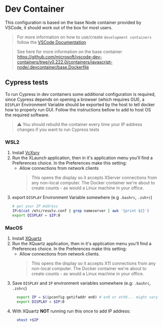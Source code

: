 # Dev Container

This configuration is based on the base Node container provided by VSCode, it should work out of the box for most users.

> For more information on how to use/create `development containers` follow the [VSCode Documentation](https://code.visualstudio.com/docs/remote/create-dev-container)

> See here for more information on the base container https://github.com/microsoft/vscode-dev-containers/tree/v0.222.0/containers/javascript-node/.devcontainer/base.Dockerfile

## Cypress tests

To run Cypress in dev containers some additional configuration is required, since Cypress depends on opening a browser (which requires GUI), a `DISPLAY` Environment Variable should be exported by the host to tell docker how to properly run GUI. Follow the instructions bellow to add to host OS the required software.

> ⚠️ You should rebuild the container every time your IP address changes if you want to run Cypress tests

### WSL2

1. Install [VcXsrv](https://sourceforge.net/projects/vcxsrv)
2. Run the XLaunch application, then in it's application menu you'll find a Preferences choice. In the Preferences make this setting:
   - Allow connections from network clients
     > This opens the display so it accepts XServer connections from any non-local computer. The Docker container we're about to create counts - as would a Linux machine in your office.
3. export `DISPLAY` Environment Variable somewhere (e.g `.bashrc`, `.zshrc`)
   ```bash
   # get your IP Address
   IP=$(cat /etc/resolv.conf | grep nameserver | awk '{print $2}')
   export DISPLAY = $IP:0
   ```

### MacOS

1. Install [XQuartz](https://www.xquartz.org/)
2. Run the XQuartz application, then in it's application menu you'll find a Preferences choice. In the Preferences make this setting:
   - Allow connections from network clients.
     > This opens the display so it accepts X11 connections from any non-local computer. The Docker container we're about to create counts - as would a Linux machine in your office.
3. Save `DISPLAY` and `IP` environment variables somewhere (e.g: `.bashrc`, `.zshrc`)
   ```bash
     export IP = $(ipconfig getifaddr en0) # en0 or eth0... might vary depending on your WI-FI/Cable connection
     export DISPLAY = $IP:0
   ```
4. With XQuartz **NOT** running run this once to add IP address:
   ```bash
     xhost +$IP
   ```
